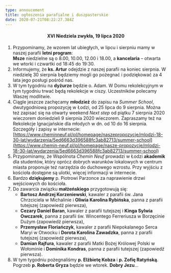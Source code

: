 ```yaml
---
type: annoucement
title: ogłoszenia parafialne i duszpasterskie
date: 2020-07-21T08:22:27.384Z
---
```


<h4 style="text-align:center;">XVI Niedziela zwykła, 19 lipca 2020</h4>

1. Przypominamy, że wzorem lat ubiegłych, w lipcu i sierpniu mamy w naszej parafii **letni program**:\
   **Msze** niedzielne są o 8.00, 10.00, 12.00 i 18.00, a **kancelaria** – otwarta we wtorki i czwartki od 18:45 do 19:30.
2. Informujemy, że **ks. Artur** odejdzie z naszej parafii na koniec sierpnia. W niedzielę 30 sierpnia będziemy mogli go pożegnać i podziękować za 4 lata jego posługi pośród nas.
3. W tym tygodniu na **dyżurze** będzie o. Adam. W Domu rekolekcyjnym w tym tygodniu trwać będą rekolekcje w ciszy. Uczestników polecamy Waszej modlitwie.
4. Ciągle jeszcze zachęcamy **młodzież** do zapisu na _Summer School_, dwutygodniową propozycję w Łodzi, od 25 lipca do 9 sierpnia. Można też zapisać się na otwarty weekend _Next step_ od piątku 7 sierpnia 2020 wieczorem doniedzieli 9 sierpnia 2020 wieczorem. Zapraszamy też na Rekolekcje Ignacjańskie dla młodych w dn. od 10 do 16 sierpnia. Szczegóły i zapisy w internecie: [https://www.cheminneuf.pl/pl/homepage/naszepropozycje/mlodzi-18-30-lat/wydarzenia/5ed6663d396588fc3ab82713/summer-school](https://www.chemin-neuf.pl/pl/homepage/nasze-propozycje/mlodzi-18-30-lat/wydarzenia/5ed6663d396588fc3ab82713/summer-school)
5. Przypominamy, że Wspólnota _Chemin Neuf_ prowadzi w Łodzi **akademik** dla studentów, który oprócz dobrych warunków lokalowych w centrum miasta proponuje też narzędzia do duchowego wzrostu. Przy wyjściu z kościoła dostępne są ulotki, więcej informacji w internecie.
6. Bardzo **dziękujemy** p. Piotrowi Parzonce za naprawienie drzwi wejściowych do kościoła.
7. Do zawarcia związku **małżeńskiego** przygotowują się:
   - **Bartosz Andrzej Korzeniewski**, kawaler z parafii św. Jana Chrzciciela w Michalinie i **Oliwia Karolina Rybińska**, panna z parafii tutejszej (zapowiedź pierwsza),
   - **Cezary Daniel Baran**, kawaler z parafii tutejszej i **Kinga Sylwia Owczarek**, panna z parafii św. Wincentego Ferreriusza w Borzęcinie Dużym (zapowiedź pierwsza),
   - **Przemysław Floriańczyk**, kawaler z parafii Niepokalanego Serca Maryi w Otwocku i **Dorota Karolina Zawadzka**, panna z parafii tutejszej (zapowiedź pierwsza),
   - **Damian Rajfura**, kawaler z parafii Matki Bożej Królowej Polski w Wołominie i **Dominika Kondras**, panna z parafii tutejszej (zapowiedź pierwsza).
8. W tym tygodniu pożegnaliśmy **p. Elżbietę Kobza** i **p. Zofię Ratyńską**. Pogrzeb **p. Roberta Gryza** będzie we wtorek. **Dobry Jezu**…
